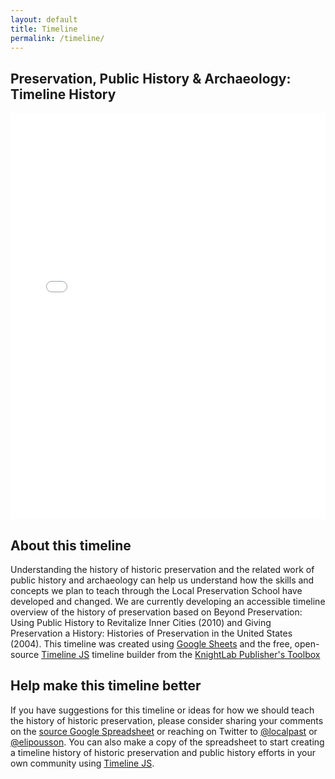 ```yaml
---
layout: default
title: Timeline
permalink: /timeline/
---
```


## Preservation, Public History & Archaeology: Timeline History

<iframe src='//cdn.knightlab.com/libs/timeline3/latest/embed/index.html?source=1l2d4wjWhKNHvbJPllk9PyTBKKvbXr0XXFoh6jFGLsOs&font=Lustria-Lato&lang=en&initial_zoom=1&height=650' width='100%' height='650' frameborder='0'></iframe>

## About this timeline

Understanding the history of historic preservation and the related work of public history and archaeology can help us understand how the skills and concepts we plan to teach through the Local Preservation School have developed and changed. We are currently developing an accessible timeline overview of the history of preservation based on Beyond Preservation: Using Public History to Revitalize Inner Cities (2010) and Giving Preservation a History: Histories of Preservation in the United States (2004). This timeline was created using [Google Sheets](https://www.google.com/sheets/about/) and the free, open-source [Timeline JS](http://timeline.knightlab.com/) timeline builder from the [KnightLab Publisher's Toolbox](https://projects.knightlab.com/#toolbox)

## Help make this timeline better

If you have suggestions for this timeline or ideas for how we should teach the history of historic preservation, please consider sharing your comments on the [source Google Spreadsheet](https://docs.google.com/spreadsheets/d/1l2d4wjWhKNHvbJPllk9PyTBKKvbXr0XXFoh6jFGLsOs/edit?usp=sharing) or reaching on Twitter to [@localpast](http://twitter.com/localpast/) or [@elipousson](http://twitter.com/elipousson/). You can also make a copy of the spreadsheet to start creating a timeline history of historic preservation and public history efforts in your own community using [Timeline JS](http://timeline.knightlab.com/).
